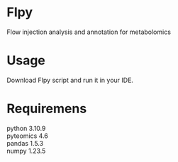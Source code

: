 # FIpy
Flow injection analysis and annotation for metabolomics

# Usage
Download FIpy script and run it in your IDE.

# Requiremens
python 3.10.9<br>
pyteomics 4.6<br>
pandas 1.5.3<br>
numpy 1.23.5<br>
